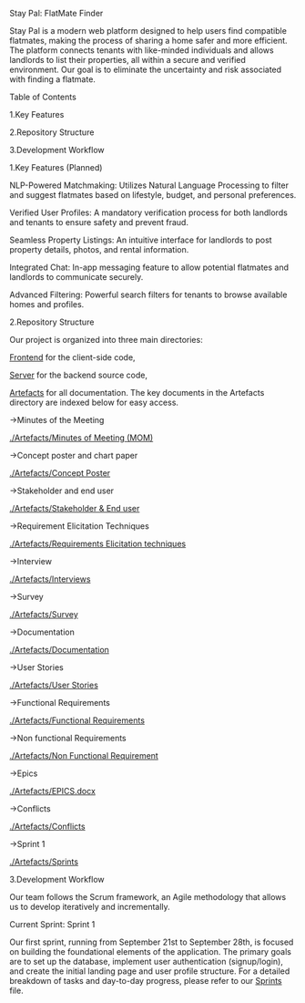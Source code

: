 Stay Pal: FlatMate Finder

Stay Pal is a modern web platform designed to help users find compatible flatmates, making the process of sharing a home safer and more efficient. The platform connects tenants with like-minded individuals and allows landlords to list their properties, all within a secure and verified environment. Our goal is to eliminate the uncertainty and risk associated with finding a flatmate.

Table of Contents

1.Key Features

2.Repository Structure

3.Development Workflow


1.Key Features (Planned)

NLP-Powered Matchmaking: Utilizes Natural Language Processing to filter and suggest flatmates based on lifestyle, budget, and personal preferences.

Verified User Profiles: A mandatory verification process for both landlords and tenants to ensure safety and prevent fraud.

Seamless Property Listings: An intuitive interface for landlords to post property details, photos, and rental information.

Integrated Chat: In-app messaging feature to allow potential flatmates and landlords to communicate securely.

Advanced Filtering: Powerful search filters for tenants to browse available homes and profiles.


2.Repository Structure

Our project is organized into three main directories: 

[Frontend](https://github.com/Krish-Makwana-1205/Stay_Pal/tree/main/frontend) for the client-side code, 

[Server](https://github.com/Krish-Makwana-1205/Stay_Pal/tree/main/server) for the backend source code, 

[Artefacts](https://github.com/Krish-Makwana-1205/Stay_Pal/tree/main/Artefacts) for all documentation. The key documents in the Artefacts directory are indexed below for easy access.



->Minutes of the Meeting

[./Artefacts/Minutes of Meeting (MOM)](https://github.com/Krish-Makwana-1205/Stay_Pal/blob/main/Artefacts/Minutes%20of%20Meeting%20(MOM).md)

->Concept poster and chart paper

[./Artefacts/Concept Poster](https://github.com/Krish-Makwana-1205/Stay_Pal/blob/main/Artefacts/concept_poster.pdf)

->Stakeholder and end user

[./Artefacts/Stakeholder & End user](https://github.com/Krish-Makwana-1205/Stay_Pal/blob/main/Artefacts/Stakeholder%20%26%20End%20user.docx)

->Requirement Elicitation Techniques

[./Artefacts/Requirements Elicitation techniques](https://github.com/Krish-Makwana-1205/Stay_Pal/blob/main/Artefacts/Requirements_Elicitation_techniques.md)

->Interview 

[./Artefacts/Interviews](https://github.com/Krish-Makwana-1205/Stay_Pal/tree/main/Artefacts/Interviews)

->Survey 

[./Artefacts/Survey](https://github.com/Krish-Makwana-1205/Stay_Pal/tree/main/Artefacts/Survey)

->Documentation 

[./Artefacts/Documentation](https://github.com/Krish-Makwana-1205/Stay_Pal/tree/main/Artefacts/Documentation)

->User Stories 

[./Artefacts/User Stories](https://github.com/Krish-Makwana-1205/Stay_Pal/blob/main/Artefacts/User_Stories.pdf)

->Functional Requirements

[./Artefacts/Functional Requirements](https://github.com/Krish-Makwana-1205/Stay_Pal/blob/main/Artefacts/Functional_Requirements.md)

->Non functional Requirements

[./Artefacts/Non Functional Requirement](https://github.com/Krish-Makwana-1205/Stay_Pal/blob/main/Artefacts/Non%20Functional%20Requirement.md)

->Epics

[./Artefacts/EPICS.docx](https://github.com/Krish-Makwana-1205/Stay_Pal/blob/main/Artefacts/EPICS.docx)

->Conflicts

[./Artefacts/Conflicts](https://github.com/Krish-Makwana-1205/Stay_Pal/blob/main/Artefacts/Conflicts.md)

->Sprint 1

[./Artefacts/Sprints](https://github.com/Krish-Makwana-1205/Stay_Pal/blob/main/Artefacts/Sprints.md)


3.Development Workflow

Our team follows the Scrum framework, an Agile methodology that allows us to develop iteratively and incrementally.

Current Sprint: Sprint 1

Our first sprint, running from September 21st to September 28th, is focused on building the foundational elements of the application. The primary goals are to set up the database, implement user authentication (signup/login), and create the initial landing page and user profile structure. For a detailed breakdown of tasks and day-to-day progress, please refer to our [Sprints](https://github.com/Krish-Makwana-1205/Stay_Pal/blob/main/Artefacts/Sprints.md) file.
